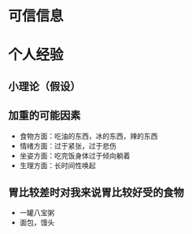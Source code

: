# 可信信息

# 个人经验

## 小理论（假设）

## 加重的可能因素
- 食物方面：吃油的东西，冰的东西，辣的东西
- 情绪方面：过于紧张，过于悲伤
- 坐姿方面：吃完饭身体过于倾向躺着
- 生理方面：长时间性唤起

## 胃比较差时对我来说胃比较好受的食物
- 一罐八宝粥
- 面包，馒头

